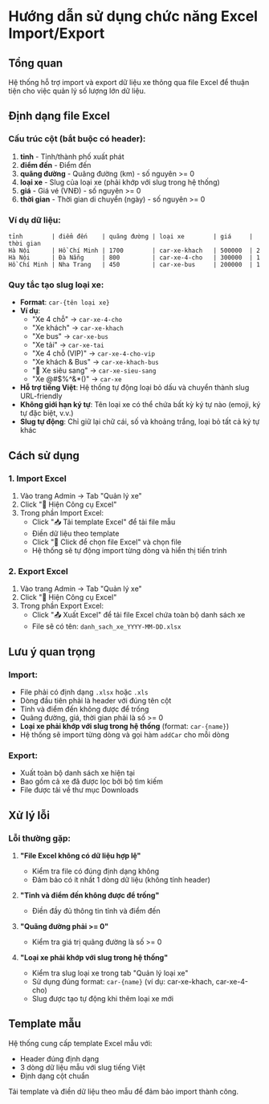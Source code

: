 # Hướng dẫn sử dụng chức năng Excel Import/Export

## Tổng quan
Hệ thống hỗ trợ import và export dữ liệu xe thông qua file Excel để thuận tiện cho việc quản lý số lượng lớn dữ liệu.

## Định dạng file Excel

### Cấu trúc cột (bắt buộc có header):
1. **tỉnh** - Tỉnh/thành phố xuất phát
2. **điểm đến** - Điểm đến
3. **quãng đường** - Quãng đường (km) - số nguyên >= 0
4. **loại xe** - Slug của loại xe (phải khớp với slug trong hệ thống)
5. **giá** - Giá vé (VNĐ) - số nguyên >= 0
6. **thời gian** - Thời gian di chuyển (ngày) - số nguyên >= 0

### Ví dụ dữ liệu:
```
tỉnh        | điểm đến    | quãng đường | loại xe        | giá     | thời gian
Hà Nội      | Hồ Chí Minh | 1700        | car-xe-khach   | 500000  | 2
Hà Nội      | Đà Nẵng     | 800         | car-xe-4-cho   | 300000  | 1
Hồ Chí Minh | Nha Trang   | 450         | car-xe-bus     | 200000  | 1
```

### Quy tắc tạo slug loại xe:
- **Format**: `car-{tên loại xe}`
- **Ví dụ**: 
  - "Xe 4 chỗ" → `car-xe-4-cho`
  - "Xe khách" → `car-xe-khach`
  - "Xe bus" → `car-xe-bus`
  - "Xe tải" → `car-xe-tai`
  - "Xe 4 chỗ (VIP)" → `car-xe-4-cho-vip`
  - "Xe khách & Bus" → `car-xe-khach-bus`
  - "🚗 Xe siêu sang" → `car-xe-sieu-sang`
  - "Xe @#$%^&*()" → `car-xe`
- **Hỗ trợ tiếng Việt**: Hệ thống tự động loại bỏ dấu và chuyển thành slug URL-friendly
- **Không giới hạn ký tự**: Tên loại xe có thể chứa bất kỳ ký tự nào (emoji, ký tự đặc biệt, v.v.)
- **Slug tự động**: Chỉ giữ lại chữ cái, số và khoảng trắng, loại bỏ tất cả ký tự khác

## Cách sử dụng

### 1. Import Excel
1. Vào trang Admin → Tab "Quản lý xe"
2. Click "🔼 Hiện Công cụ Excel"
3. Trong phần Import Excel:
   - Click "📥 Tải template Excel" để tải file mẫu
   - Điền dữ liệu theo template
   - Click "📁 Click để chọn file Excel" và chọn file
   - Hệ thống sẽ tự động import từng dòng và hiển thị tiến trình

### 2. Export Excel
1. Vào trang Admin → Tab "Quản lý xe"
2. Click "🔼 Hiện Công cụ Excel"
3. Trong phần Export Excel:
   - Click "📤 Xuất Excel" để tải file Excel chứa toàn bộ danh sách xe
   - File sẽ có tên: `danh_sach_xe_YYYY-MM-DD.xlsx`

## Lưu ý quan trọng

### Import:
- File phải có định dạng `.xlsx` hoặc `.xls`
- Dòng đầu tiên phải là header với đúng tên cột
- Tỉnh và điểm đến không được để trống
- Quãng đường, giá, thời gian phải là số >= 0
- **Loại xe phải khớp với slug trong hệ thống** (format: `car-{name}`)
- Hệ thống sẽ import từng dòng và gọi hàm `addCar` cho mỗi dòng

### Export:
- Xuất toàn bộ danh sách xe hiện tại
- Bao gồm cả xe đã được lọc bởi bộ tìm kiếm
- File được tải về thư mục Downloads

## Xử lý lỗi

### Lỗi thường gặp:
1. **"File Excel không có dữ liệu hợp lệ"**
   - Kiểm tra file có đúng định dạng không
   - Đảm bảo có ít nhất 1 dòng dữ liệu (không tính header)

2. **"Tỉnh và điểm đến không được để trống"**
   - Điền đầy đủ thông tin tỉnh và điểm đến

3. **"Quãng đường phải >= 0"**
   - Kiểm tra giá trị quãng đường là số >= 0

4. **"Loại xe phải khớp với slug trong hệ thống"**
   - Kiểm tra slug loại xe trong tab "Quản lý loại xe"
   - Sử dụng đúng format: `car-{name}` (ví dụ: car-xe-khach, car-xe-4-cho)
   - Slug được tạo tự động khi thêm loại xe mới

## Template mẫu
Hệ thống cung cấp template Excel mẫu với:
- Header đúng định dạng
- 3 dòng dữ liệu mẫu với slug tiếng Việt
- Định dạng cột chuẩn

Tải template và điền dữ liệu theo mẫu để đảm bảo import thành công. 